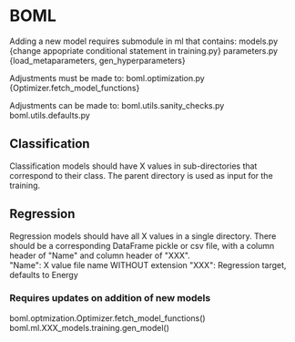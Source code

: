 # BOML

Adding a new model requires submodule in ml that contains:
models.py
{change appopriate conditional statement in training.py}
parameters.py
{load_metaparameters, gen_hyperparameters}

Adjustments must be made to:
boml.optimization.py
{Optimizer.fetch_model_functions}

Adjustments can be made to:
boml.utils.sanity_checks.py
boml.utils.defaults.py


## Classification
Classification models should have X values in sub-directories that
correspond to their class. The parent directory is used as input
for the training.

## Regression
Regression models should have all X values in a single directory. 
There should be a corresponding DataFrame pickle or csv file, with
a column header of "Name" and column header of "XXX". <br>
"Name": X value file name WITHOUT extension
"XXX": Regression target, defaults to Energy

### Requires updates on addition of new models
boml.optmization.Optimizer.fetch_model_functions() <br>
boml.ml.XXX_models.training.gen_model()